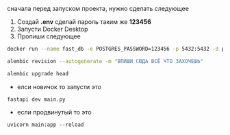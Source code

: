 сначала перед запуском проекта, нужно сделать следующее

1. Создай **.env** сделай пароль таким же **123456**
2. Запусти Docker Desktop
3. Пропиши следующее
```bash
docker run --name fast_db -e POSTGRES_PASSWORD=123456 -p 5432:5432 -d postgres

alembic revision --autogenerate -m "ВПИШИ СЮДА ВСЁ ЧТО ЗАХОЧЕШЬ"

alembic upgrade head
```

- елси новичок то запусти это

```
fastapi dev main.py
```

- если продвинутый то это

```
uvicorn main:app --reload
```